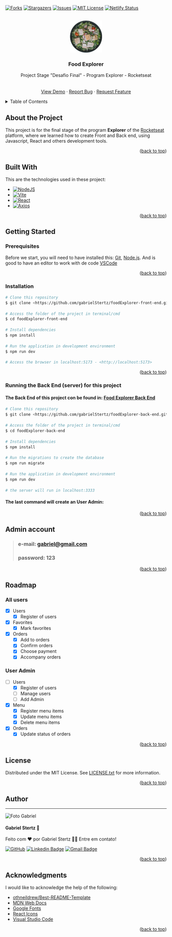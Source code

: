<a name="readme-top"></a>
[![Forks][forks-shield]][forks-url]
[![Stargazers][stars-shield]][stars-url]
[![Issues][issues-shield]][issues-url]
[![MIT License][license-shield]][license-url]
[![Netlify Status](https://api.netlify.com/api/v1/badges/d896ff9f-5121-460e-b7e3-ced55066fd60/deploy-status)](https://food-explorer-gabriel-stertz.netlify.app/)

<br />
<div align="center">
  <a style="text-decoration: none" target="_blank" href="https://github.com/gabrielStertz/foodexplorer-front-end">
    <img src="src/assets/saladaRavanello.png" alt="Logo" width="100" height="100">
  </a>

  <h3 align="center">Food Explorer</h3>

  <p align="center">
    Project Stage "Desafio Final" - Program Explorer - Rocketseat
    <br />
    <br />
    <br />
    <a href="https://food-explorer-gabriel-stertz.netlify.app/">View Demo</a>
    ·
    <a href="https://github.com/gabrielStertz/foodexplorer-front-end/issues">Report Bug</a>
    ·
    <a href="https://github.com/gabrielStertz/foodexplorer-front-end/issues">Request Feature</a>
  </p>
</div>


<details>
  <summary>Table of Contents</summary>
  <ol>
    <li>
      <a href="#about-the-project">About The Project</a>
      <ul>
        <li><a href="#built-with">Built With</a></li>
      </ul>
    </li>
    <li>
      <a href="#getting-started">Getting Started</a>
      <ul>
        <li><a href="#prerequisites">Prerequisites</a></li>
        <li><a href="#installation">Installation</a></li>
        <li><a href="#running-the-back-end-server-for-this-project">Running the Back End (server) for this project</a></li>
        <li><a href="#admin-account">Admin account</a></li>
      </ul>
    </li>
    <li>
      <a href="#roadmap">Roadmap</a>
      <ul>
        <li><a href="#all-users">All users</a></li>
        <li><a href="#user-admin">User Admin</a></li>
      </ul>
   </li>
    <li><a href="#license">License</a></li>
    <li><a href="#author">Author</a></li>
    <li><a href="#acknowledgments">Acknowledgments</a></li>
  </ol>
</details>


## About the Project

This project is for the final stage of the program **Explorer** of the [Rocketseat](https://rocketseat.com.br) platform, where we learned how to create Front and Back end, using Javascript, React and others development tools.

<p align="right">(<a href="#readme-top">back to top</a>)</p>


## Built With

This are the technologies used in these project:

- [![NodeJS](https://img.shields.io/badge/node.js-6DA55F?style=plastic&logo=node.js&logoColor=white)](https://nodejs.org/en/)
- [![Vite](https://img.shields.io/badge/vite-%23646CFF.svg?style=plastic&logo=vite&logoColor=white)](https://vitejs.dev/)
- [![React](https://img.shields.io/badge/React-%2320232a.svg?style=plastic&logo=react&logoColor=%2361DAFB)](https://pt-br.reactjs.org/)
- [![Axios](https://img.shields.io/badge/Axios-%23671ddf.svg?style=plastic&logo=ghost&logoColor=white)](https://axios-http.com/ptbr/docs/intro)

<p align="right">(<a href="#readme-top">back to top</a>)</p>


## Getting Started

### Prerequisites

Before we start, you will need to have installed this:
[Git](https://git-scm.com), [Node.js](https://nodejs.org/en/).
And is good to have an editor to work with de code [VSCode](https://code.visualstudio.com/)

<p align="right">(<a href="#readme-top">back to top</a>)</p>

### Installation

```bash
# Clone this repository
$ git clone <https://github.com/gabrielStertz/foodExplorer-front-end.git>

# Access the folder of the project in terminal/cmd
$ cd foodExplorer-front-end

# Install dependencies
$ npm install

# Run the application in development environment
$ npm run dev

# Access the browser in localhost:5173 - <http://localhost:5173>
```

<p align="right">(<a href="#readme-top">back to top</a>)</p>

### Running the Back End (server) for this project

#### The Back End of this project con be found in: [Food Explorer Back End](https://github.com/gabrielStertz/foodExplorer-front-end)

```bash
# Clone this repository
$ git clone <https://github.com/gabrielStertz/foodExplorer-back-end.git>

# Access the folder of the project in terminal/cmd
$ cd foodExplorer-back-end

# Install dependencies
$ npm install

# Run the migrations to create the database
$ npm run migrate

# Run the application in development environment
$ npm run dev

# the server will run in localhost:3333
```
#### The last command will create an User Admin:

<p align="right">(<a href="#readme-top">back to top</a>)</p>


## Admin account

>
> ### **e-mail:** gabriel@gmail.com
>
> ### **password:** 123
>

<p align="right">(<a href="#readme-top">back to top</a>)</p>


## Roadmap

### All users

- [x] Users
  - [x] Register of users
- [x] Favorites
  - [x] Mark favorites
- [x] Orders
  - [x] Add to orders
  - [x] Confirm orders
  - [x] Choose payment
  - [x] Accompany orders

### User Admin

- [ ] Users
  - [x] Register of users
  - [ ] Manage users
   - [ ] Add Admin
- [x] Menu  
  - [x] Register menu items
  - [x] Update menu items
  - [x] Delete menu items
- [x] Orders  
  - [x] Update status of orders

<p align="right">(<a href="#readme-top">back to top</a>)</p>


## License

Distributed under the MIT License. See [LICENSE.txt](https://github.com/gabrielStertz/foodexplorer-front-end/blob/main/LICENSE.txt) for more information.

<p align="right">(<a href="#readme-top">back to top</a>)</p>


## Author
---

<img src="https://avatars.githubusercontent.com/u/105811058?v=4" alt="Foto Gabriel" width=100px/>

 #### **Gabriel Stertz** 🚀

Feito com ❤️ por Gabriel Stertz 👋🏽 Entre em contato!

[![GitHub](https://img.shields.io/badge/-Github-%23121011.svg?style=for-the-badge&logo=github&logoColor=white)](https://github.com/gabrielStertz) [![Linkedin Badge](https://img.shields.io/badge/-Gabriel-blue?style=flat-square&logo=Linkedin&logoColor=white&link=https://www.linkedin.com/in/gabrielstertz/)](https://www.linkedin.com/in/gabrielstertz/) 
[![Gmail Badge](https://img.shields.io/badge/-gabrielStertz2012@gmail.com-c14438?style=flat-square&logo=Gmail&logoColor=white&link=mailto:gabrielstertz2012@gmail.com)](mailto:gabrielstertz2012@gmail.com)

<p align="right">(<a href="#readme-top">back to top</a>)</p>


## Acknowledgments

I would like to acknowledge the help of the following:

* [othneildrew/Best-README-Template](https://github.com/othneildrew/Best-README-Template)
* [MDN Web Docs](https://developer.mozilla.org/pt-BR/)
* [Google Fonts](https://fonts.google.com)
* [React Icons](https://react-icons.github.io/react-icons/search)
* [Visual Studio Code](https://code.visualstudio.com/)

<p align="right">(<a href="#readme-top">back to top</a>)</p>

[forks-shield]: https://img.shields.io/github/forks/gabrielStertz/foodexplorer-front-end.svg?style=plastic
[forks-url]: https://github.com/gabrielStertz/foodexplorer-front-end/network/members
[stars-shield]: https://img.shields.io/github/stars/gabrielStertz/foodexplorer-front-end.svg?style=plastic
[stars-url]: https://github.com/gabrielStertz/foodexplorer-front-end/stargazers
[issues-shield]: https://img.shields.io/github/issues/gabrielStertz/foodexplorer-front-end.svg?style=plastic
[issues-url]: https://github.com/gabrielStertz/foodexplorer-front-end/issues
[license-shield]: https://img.shields.io/github/license/gabrielStertz/foodexplorer-front-end.svg?style=plastic
[license-url]: https://github.com/gabrielStertz/foodexplorer-front-end/blob/main/LICENSE.txt